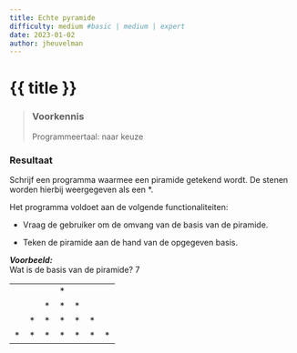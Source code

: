 ```yaml
---
title: Echte pyramide
difficulty: medium #basic | medium | expert
date: 2023-01-02
author: jheuvelman
---
```




# {{ title }}

> ### Voorkennis
> Programmeertaal: naar keuze

### Resultaat
Schrijf een programma waarmee een piramide getekend wordt. De stenen
worden hierbij weergegeven als een \*.

Het programma voldoet aan de volgende functionaliteiten:

- Vraag de gebruiker om de omvang van de basis van de piramide.

- Teken de piramide aan de hand van de opgegeven basis.

***Voorbeeld:***  
Wat is de basis van de piramide? 7

|     |     |     |     |     |     |     |
|:---:|:---:|:---:|:---:|:---:|:---:|:---:|
|     |     |     | \*  |     |     |     |
|     |     | \*  | \*  | \*  |     |     |
|     | \*  | \*  | \*  | \*  | \*  |     |
| \*  | \*  | \*  | \*  | \*  | \*  | \*  |

